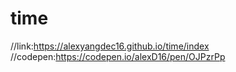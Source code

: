 # time
//link:https://alexyangdec16.github.io/time/index 
//codepen:https://codepen.io/alexD16/pen/OJPzrPp

